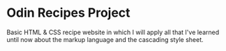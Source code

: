# Odin Recipes Project

Basic HTML & CSS recipe website in which I will apply all
that I've learned until now about the markup language and
the cascading style sheet.

